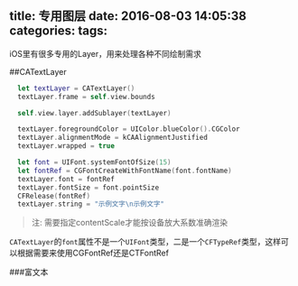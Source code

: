 title: 专用图层
date: 2016-08-03 14:05:38
categories:
tags:
---
iOS里有很多专用的Layer，用来处理各种不同绘制需求
<!--more-->

##CATextLayer
```Swift
  let textLayer = CATextLayer()
  textLayer.frame = self.view.bounds

  self.view.layer.addSublayer(textLayer)

  textLayer.foregroundColor = UIColor.blueColor().CGColor
  textLayer.alignmentMode = kCAAlignmentJustified
  textLayer.wrapped = true

  let font = UIFont.systemFontOfSize(15)
  let fontRef = CGFontCreateWithFontName(font.fontName)
  textLayer.font = fontRef
  textLayer.fontSize = font.pointSize
  CFRelease(fontRef)
  textLayer.string = "示例文字\n示例文字"
```
>注: 需要指定contentScale才能按设备放大系数准确渲染

`CATextLayer`的`font`属性不是一个`UIFont`类型，二是一个`CFTypeRef`类型，这样可以根据需要来使用CGFontRef还是CTFontRef

###富文本
